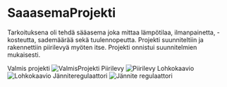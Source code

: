 # SaaasemaProjekti

Tarkoituksena oli tehdä sääasema joka mittaa lämpötilaa, ilmanpainetta, -kosteutta, sademäärää sekä tuulennopeutta. Projekti suunniteltiin ja rakennettiin piirilevyä myöten itse. Projekti onnistui suunnitelmien mukaisesti.

Valmis projekti
![ValmisProjekti](https://github.com/user-attachments/assets/aa21a6c5-2b87-43de-9957-8f78636fa053)
Piirilevy
![Piirilevy](https://github.com/user-attachments/assets/5b68216a-9f5d-4c02-bd2d-6fc458e0798f)
Lohkokaavio
![Lohkokaavio](https://github.com/user-attachments/assets/a7b6fd7d-00f2-4a92-87e7-197d07145fc5)
Jänniteregulaattori
![Jännite regulaattori](https://github.com/user-attachments/assets/5825f5b3-8bd3-477f-b3ec-572df775b43f)
